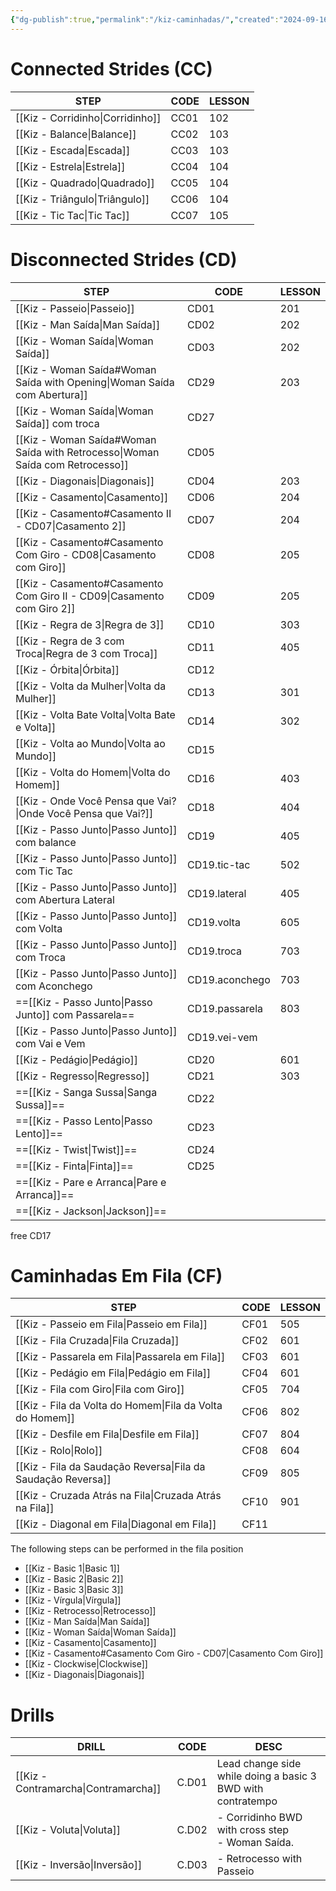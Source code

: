 ```yaml
---
{"dg-publish":true,"permalink":"/kiz-caminhadas/","created":"2024-09-16T14:08:44.986-04:00","updated":"2025-03-14T14:20:35.524-04:00"}
---
```



# Connected Strides (CC)

| STEP                             | CODE | LESSON |
| -------------------------------- | ---- | ------ |
| [[Kiz - Corridinho\|Corridinho]] | CC01 | 102    |
| [[Kiz - Balance\|Balance]]       | CC02 | 103    |
| [[Kiz - Escada\|Escada]]         | CC03 | 103    |
| [[Kiz - Estrela\|Estrela]]       | CC04 | 104    |
| [[Kiz - Quadrado\|Quadrado]]     | CC05 | 104    |
| [[Kiz - Triângulo\|Triângulo]]   | CC06 | 104    |
| [[Kiz - Tic Tac\|Tic Tac]]       | CC07 | 105    |

# Disconnected Strides (CD)

| STEP                                                                          | CODE           | LESSON |
| ----------------------------------------------------------------------------- | -------------- | ------ |
| [[Kiz - Passeio\|Passeio]]                                                    | CD01           | 201    |
| [[Kiz - Man Saída\|Man Saída]]                                                | CD02           | 202    |
| [[Kiz - Woman Saída\|Woman Saída]]                                            | CD03           | 202    |
| [[Kiz - Woman Saída#Woman Saída with Opening\|Woman Saída com Abertura]]      | CD29           | 203    |
| [[Kiz - Woman Saída\|Woman Saída]] com troca                                  | CD27           |        |
| [[Kiz - Woman Saída#Woman Saída with Retrocesso\|Woman Saída com Retrocesso]] | CD05           |        |
| [[Kiz - Diagonais\|Diagonais]]                                                | CD04           | 203    |
| [[Kiz - Casamento\|Casamento]]                                                | CD06           | 204    |
| [[Kiz - Casamento#Casamento II - CD07\|Casamento 2]]                          | CD07           | 204    |
| [[Kiz - Casamento#Casamento Com Giro - CD08\|Casamento com Giro]]             | CD08           | 205    |
| [[Kiz - Casamento#Casamento Com Giro II - CD09\|Casamento com Giro 2]]        | CD09           | 205    |
| [[Kiz - Regra de 3\|Regra de 3]]                                              | CD10           | 303    |
| [[Kiz - Regra de 3 com Troca\|Regra de 3 com Troca]]                          | CD11           | 405    |
| [[Kiz - Órbita\|Órbita]]                                                      | CD12           |        |
| [[Kiz - Volta da Mulher\|Volta da Mulher]]                                    | CD13           | 301    |
| [[Kiz - Volta Bate Volta\|Volta Bate e Volta]]                                | CD14           | 302    |
| [[Kiz - Volta ao Mundo\|Volta ao Mundo]]                                      | CD15           |        |
| [[Kiz - Volta do Homem\|Volta do Homem]]                                      | CD16           | 403    |
| [[Kiz - Onde Você Pensa que Vai?\|Onde Você Pensa que Vai?]]                  | CD18           | 404    |
| [[Kiz - Passo Junto\|Passo Junto]] com balance                                | CD19           | 405    |
| [[Kiz - Passo Junto\|Passo Junto]] com Tic Tac                                | CD19.tic-tac   | 502    |
| [[Kiz - Passo Junto\|Passo Junto]] com Abertura Lateral                       | CD19.lateral   | 405    |
| [[Kiz - Passo Junto\|Passo Junto]] com Volta                                  | CD19.volta     | 605    |
| [[Kiz - Passo Junto\|Passo Junto]] com Troca                                  | CD19.troca     | 703    |
| [[Kiz - Passo Junto\|Passo Junto]] com Aconchego                              | CD19.aconchego | 703    |
| ==[[Kiz - Passo Junto\|Passo Junto]] com Passarela==                          | CD19.passarela | 803    |
| [[Kiz - Passo Junto\|Passo Junto]] com Vai e Vem                              | CD19.vei-vem   |        |
| [[Kiz - Pedágio\|Pedágio]]                                                    | CD20           | 601    |
| [[Kiz - Regresso\|Regresso]]                                                  | CD21           | 303    |
| ==[[Kiz - Sanga Sussa\|Sanga Sussa]]==                                        | CD22           |        |
| ==[[Kiz - Passo Lento\|Passo Lento]]==                                        | CD23           |        |
| ==[[Kiz - Twist\|Twist]]==                                                    | CD24           |        |
| ==[[Kiz - Finta\|Finta]]==                                                    | CD25           |        |
| ==[[Kiz - Pare e Arranca\|Pare e Arranca]]==                                  |                |        |
| ==[[Kiz - Jackson\|Jackson]]==                                                |                |        |

free CD17

# Caminhadas Em Fila (CF)

| STEP                                                         | CODE | LESSON |
| ------------------------------------------------------------ | ---- | ------ |
| [[Kiz - Passeio em Fila\|Passeio em Fila]]                   | CF01 | 505    |
| [[Kiz - Fila Cruzada\|Fila Cruzada]]                         | CF02 | 601    |
| [[Kiz - Passarela em Fila\|Passarela em Fila]]               | CF03 | 601    |
| [[Kiz - Pedágio em Fila\|Pedágio em Fila]]                   | CF04 | 601    |
| [[Kiz - Fila com Giro\|Fila com Giro]]                       | CF05 | 704    |
| [[Kiz - Fila da Volta do Homem\|Fila da Volta do Homem]]     | CF06 | 802    |
| [[Kiz - Desfile em Fila\|Desfile em Fila]]                   | CF07 | 804    |
| [[Kiz - Rolo\|Rolo]]                                         | CF08 | 604    |
| [[Kiz - Fila da Saudação Reversa\|Fila da Saudação Reversa]] | CF09 | 805    |
| [[Kiz - Cruzada Atrás na Fila\|Cruzada Atrás na Fila]]       | CF10 | 901    |
| [[Kiz - Diagonal em Fila\|Diagonal em Fila]]                 | CF11 |        |

The following steps can be performed in the fila position

- [[Kiz - Basic 1\|Basic 1]]
- [[Kiz - Basic 2\|Basic 2]]
- [[Kiz - Basic 3\|Basic 3]]
- [[Kiz - Vírgula\|Vírgula]]
- [[Kiz - Retrocesso\|Retrocesso]]
- [[Kiz - Man Saída\|Man Saída]]
- [[Kiz - Woman Saída\|Woman Saída]]
- [[Kiz - Casamento\|Casamento]]
- [[Kiz - Casamento#Casamento Com Giro - CD07\|Casamento Com Giro]]
- [[Kiz - Clockwise\|Clockwise]]
- [[Kiz - Diagonais\|Diagonais]]

# Drills

| DRILL                                | CODE  | DESC                                                        |
| ------------------------------------ | ----- | ----------------------------------------------------------- |
| [[Kiz - Contramarcha\|Contramarcha]] | C.D01 | Lead change side while doing a basic 3 BWD with contratempo |
| [[Kiz - Voluta\|Voluta]]             | C.D02 | - Corridinho BWD with cross step<br>- Woman Saída.          |
| [[Kiz - Inversão\|Inversão]]         | C.D03 | - Retrocesso with Passeio                                   |
